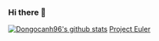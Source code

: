 ### Hi there 👋

<!--
**dongocanh96/dongocanh96** is a ✨ _special_ ✨ repository because its `README.md` (this file) appears on your GitHub profile.

Here are some ideas to get you started:

- 🔭 I’m currently working on ...
- 🌱 I’m currently learning ...
- 👯 I’m looking to collaborate on ...
- 🤔 I’m looking for help with ...
- 💬 Ask me about ...
- 📫 How to reach me: ...
- 😄 Pronouns: ...
- ⚡ Fun fact: ...
-->
[![Dongocanh96's github stats](https://github-readme-stats.vercel.app/api?username=dongocanh96&show_icons=true&theme=tokyonight)](https://github.com/anuraghazra/github-readme-stats)
[Project Euler](https://projecteuler.net/profile/dongocanh96.png)
